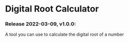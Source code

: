 # Digital Root Calculator
### Release 2022-03-09, v1.0.0:
A tool you can use to calculate the digital root of a number
